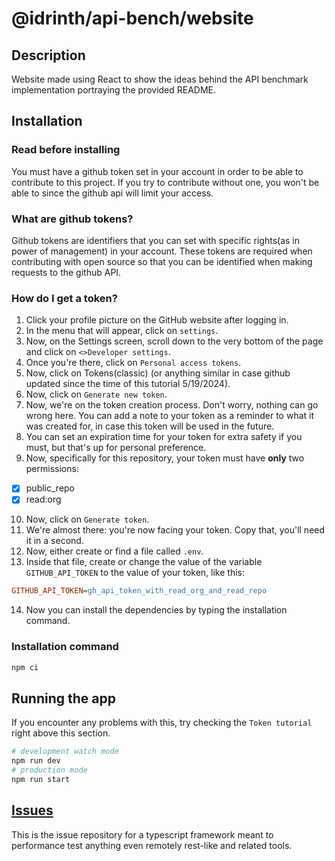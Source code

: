 # @idrinth/api-bench/website

## Description

Website made using React to show the ideas behind the API benchmark implementation portraying the provided README.

## Installation

### Read before installing

You must have a github token set in your account in order to be able to contribute to this project. If you try to contribute without one, you won't be able to since the github api will limit your access.

### What are github tokens?

Github tokens are identifiers that you can set with specific rights(as in power of management) in your account. These tokens are required when contributing with open source so that you can be identified when making requests to the github API.

### How do I get a token?

1) Click your profile picture on the GitHub website after logging in.
2) In the menu that will appear, click on `settings`.
3) Now, on the Settings screen, scroll down to the very bottom of the page and click on `<>Developer settings`.
4) Once you're there, click on `Personal access tokens`.
5) Now, click on Tokens(classic) (or anything similar in case github updated since the time of this tutorial 5/19/2024).  
6) Now, click on `Generate new token`. 
7) Now, we're on the token creation process. Don't worry, nothing can go wrong here.  You can add a note to your token as a reminder to what it was created for, in case this token will be used in the future.
8) You can set an expiration time for your token for extra safety if you must, but that's up for personal preference.
9) Now, specifically for this repository, your token must have **only** two permissions:
- [X] public_repo
- [X] read:org
10) Now, click on `Generate token`.
11) We're almost there: you're now facing your token. Copy that, you'll need it in a second.
12) Now, either create or find a file called `.env`.
13) Inside that file, create or change the value of the variable `GITHUB_API_TOKEN` to the value of your token, like this:

```ini
GITHUB_API_TOKEN=gh_api_token_with_read_org_and_read_repo
```

14) Now you can install the dependencies by typing the installation command.

### Installation command

```bash
npm ci
```

## Running the app
If you encounter any problems with this, try checking the `Token tutorial` right above this section.

```bash
# development watch mode
npm run dev
# production mode
npm run start
```
## [Issues](https://github.com/idrinth-api-bench/issues)

This is the issue repository for a typescript framework meant to performance test anything even remotely rest-like and related tools.
